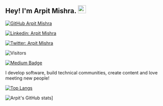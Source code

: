 
## Hey! I'm Arpit Mishra. <img src="https://media.giphy.com/media/hvRJCLFzcasrR4ia7z/giphy.gif" width="25px">

[![GitHub Arpit Mishra](https://img.shields.io/github/followers/arpitcodes?label=follow&style=social)](https://github.com/arpitcodes)

[![Linkedin: Arpit Mishra](https://img.shields.io/badge/-Arpit%20Mishra-blue?style=flat-square&logo=Linkedin&logoColor=white&link=https://www.linkedin.com/in/arpit-mishra368/)](https://www.linkedin.com/in/arpit-mishra368/)

[![Twitter: Arpit Mishra](https://img.shields.io/twitter/follow/vatsarpit_?style=social)](https://twitter.com/vatsarpit_)

![Visitors](https://visitor-badge.glitch.me/badge?page_id=arpitcodes&left_color=gray&right_color=blue)

[![Medium Badge](https://img.shields.io/badge/-@Arpit%20Mishra-black?style=flat-square&labelColor=000000&logo=Medium&link=https://medium.com/@arpitmishra.sln123)](https://medium.com/@arpitmishra.sln123)

I develop software, build technical communities, create content and love meeting new people!


[![Top Langs](https://github-readme-stats.vercel.app/api/top-langs/?username=arpitcodes)](https://github.com/arpitcodes/github-readme-stats)

![Arpit's GitHub stats](https://github-readme-stats.vercel.app/api?username=arpitcodes&show_icons=true&theme=radical)]









<!--
**arpitcodes/arpitcodes** is a ✨ _special_ ✨ repository because its `README.md` (this file) appears on your GitHub profile.

Here are some ideas to get you started:

- 🔭 I’m currently working on ...
- 🌱 I’m currently learning ...
- 👯 I’m looking to collaborate on ...
- 🤔 I’m looking for help with ...
- 💬 Ask me about ...
- 📫 How to reach me: ...
- 😄 Pronouns: ...
- ⚡ Fun fact: ...
-->
